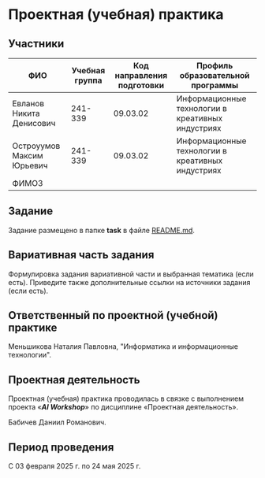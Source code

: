 # Проектная (учебная) практика

## Участники

| ФИО | Учебная группа | Код направления подготовки | Профиль образовательной программы |
|-|-|-|-|
| Евланов Никита Денисович | 241-339 | 09.03.02 | Информационные технологии в креативных индустриях |
| Остроуумов Максим Юрьевич | 241-339 | 09.03.02 | Информационные технологии в креативных индустриях |
| ФИMО3 ||||

## Задание

Задание размещено в папке **task** в файле [README.md](task/README.md).

## Вариативная часть задания

Формулировка задания вариативной части и выбранная тематика (если есть). Приведите также дополнительные ссылки на источники задания (если есть).

## Ответственный по проектной (учебной) практике

Меньшикова Наталия Павловна, "Информатика и информационные технологии".

## Проектная деятельность

Проектная (учебная) практика проводилась в связке с выполнением проекта «***AI Workshop***» по дисциплине «Проектная деятельность».

Бабичев Даниил Романович.

## Период проведения

С 03 февраля 2025 г. по 24 мая 2025 г.
